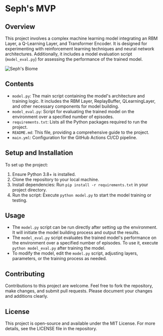# Seph's MVP

## Overview
This project involves a complex machine learning model integrating an RBM Layer, a Q-Learning Layer, and Transformer Encoder. It is designed for experimenting with reinforcement learning techniques and neural network architectures. Additionally, it includes a model evaluation script (`model_eval.py`) for assessing the performance of the trained model.

![Seph's Biome](https://github.com/LoQiseaking69/SephsBIOME/blob/master/Docs/Misc/IMG_7130.png)

## Contents
- `model.py`: The main script containing the model's architecture and training logic. It includes the RBM Layer, ReplayBuffer, QLearningLayer, and other necessary components for model building.
- `model_eval.py`: Script for evaluating the trained model on the environment over a specified number of episodes.
- `requirements.txt`: Lists all the Python packages required to run the project.
- `README.md`: This file, providing a comprehensive guide to the project.
- `main.yml`: Configuration for the GitHub Actions CI/CD pipeline.

## Setup and Installation
To set up the project:
1. Ensure Python 3.8+ is installed.
2. Clone the repository to your local machine.
3. Install dependencies: Run `pip install -r requirements.txt` in your project directory.
4. Run the script: Execute `python model.py` to start the model training or testing.

## Usage
- The `model.py` script can be run directly after setting up the environment. It will initiate the model building process and output the results.
- The `model_eval.py` script evaluates the trained model's performance on the environment over a specified number of episodes. To use it, execute `python model_eval.py` after training the model.
- To modify the model, edit the `model.py` script, adjusting layers, parameters, or the training process as needed.

## Contributing
Contributions to this project are welcome. Feel free to fork the repository, make changes, and submit pull requests. Please document your changes and additions clearly.

## License
This project is open-source and available under the MIT License. For more details, see the LICENSE file in the repository.
